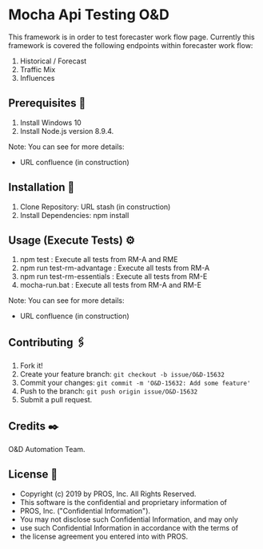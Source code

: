 # Mocha Api Testing O&D

This framework is in order to test forecaster work flow page.
Currently this framework is covered the following endpoints within forecaster work flow:
1. Historical / Forecast
2. Traffic Mix
3. Influences

## Prerequisites 🚀

1. Install Windows 10    
2. Install Node.js version 8.9.4. 

Note: You can see for more details: 
* URL confluence (in construction)

## Installation 🔧

1. Clone Repository: URL stash (in construction)
2. Install Dependencies: npm install

## Usage (Execute Tests) ⚙️

1. npm test                      : Execute all tests from RM-A and RME
2. npm run test-rm-advantage     : Execute all tests from RM-A
3. npm run test-rm-essentials    : Execute all tests from RM-E
4. mocha-run.bat                 : Execute all tests from RM-A and RM-E
    

Note: You can see for more details: 
* URL confluence (in construction)

## Contributing 🖇️

1. Fork it!
2. Create your feature branch: `git checkout -b issue/O&D-15632`
3. Commit your changes: `git commit -m 'O&D-15632: Add some feature'`
4. Push to the branch: `git push origin issue/O&D-15632`
5. Submit a pull request.

## Credits ✒️

O&D Automation Team.

## License 📄
* Copyright (c) 2019 by PROS, Inc.  All Rights Reserved.
* This software is the confidential and proprietary information of
* PROS, Inc. ("Confidential Information").
* You may not disclose such Confidential Information, and may only
* use such Confidential Information in accordance with the terms of
* the license agreement you entered into with PROS.



